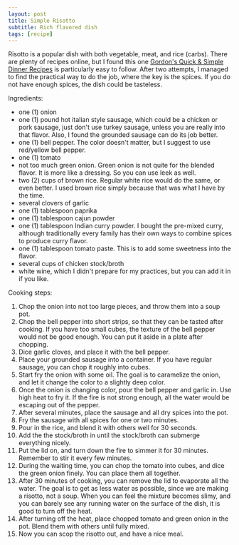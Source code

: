 ```yaml
---
layout: post
title: Simple Risotto
subtitle: Rich flavored dish
tags: [recipe]
---
```


Risotto is a popular dish with both vegetable, meat, and rice (carbs).
There are plenty of recipes online, but I found this one [Gordon's Quick & Simple Dinner Recipes](https://www.youtube.com/watch?v=X_qo3lnRS1k) is particularly easy to follow.
After two attempts, I managed to find the practical way to do the job, where the key is the spices.
If you do not have enough spices, the dish could be tasteless.

Ingredients:
- one (1) onion
- one (1) pound hot italian style sausage, which could be a chicken or pork sausage, just don't use turkey sausage, unless you are really into that flavor. 
Also, I found the grounded sausage can do its job better.
- one (1) bell pepper. 
The color doesn't matter, but I suggest to use red/yellow bell pepper.
- one (1) tomato
- not too much green onion. 
Green onion is not quite for the blended flavor. 
It is more like a dressing.
So you can use leek as well.
- two (2) cups of brown rice. 
Regular white rice would do the same, or even better. 
I used brown rice simply because that was what I have by the time.
- several clovers of garlic
- one (1) tablespoon paprika
- one (1) tablespoon cajun powder
- one (1) tablespoon Indian curry powder. 
I bought the pre-mixed curry, although traditionally every family has their own ways to combine spices to produce curry flavor.
- one (1) tablespoon tomato paste. This is to add some sweetness into the flavor.
- several cups of chicken stock/broth 
- white wine, which I didn't prepare for my practices, but you can add it in if you like.

Cooking steps:
1. Chop the onion into not too large pieces, and throw them into a soup pot.
2. Chop the bell pepper into short strips, so that they can be tasted after cooking. 
If you have too small cubes, the texture of the bell pepper would not be good enough.
You can put it aside in a plate after chopping.
3. Dice garlic cloves, and place it with the bell pepper.
4. Place your grounded sausage into a container. 
If you have regular sausage, you can chop it roughly into cubes.
5. Start fry the onion with some oil.
The goal is to caramelize the onion, and let it change the color to a slightly deep color.
6. Once the onion is changing color, pour the bell pepper and garlic in.
Use high heat to fry it.
If the fire is not strong enough, all the water would be escaping out of the pepper.
7. After several minutes, place the sausage and all dry spices into the pot.
8. Fry the sausage with all spices for one or two minutes.
9. Pour in the rice, and blend it with others well for 30 seconds.
10. Add the the stock/broth in until the stock/broth can submerge everything nicely.
11. Put the lid on, and turn down the fire to simmer it for 30 minutes. 
Remember to stir it every few minutes.
12. During the waiting time, you can chop the tomato into cubes, and dice the green onion finely.
You can place them all together.
13. After 30 minutes of cooking, you can remove the lid to evaporate all the water.
The goal is to get as less water as possible, since we are making a risotto, not a soup.
When you can feel the mixture becomes slimy, and you can barely see any running water on the surface of the dish, it is good to turn off the heat.
14. After turning off the heat, place chopped tomato and green onion in the pot.
Blend them with others until fully mixed.
15. Now you can scop the risotto out, and have a nice meal.
